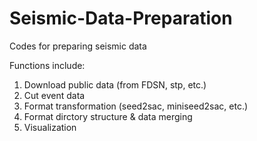 # Seismic-Data-Preparation
Codes for preparing seismic data <br>

Functions include: <br>
1. Download public data (from FDSN, stp, etc.) <br>
2. Cut event data <br>
3. Format transformation (seed2sac, miniseed2sac, etc.) <br>
4. Format dirctory structure & data merging <br>
5. Visualization <br>
